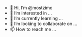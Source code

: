 - 👋 Hi, I’m @mostzimo
- 👀 I’m interested in ...
- 🌱 I’m currently learning ...
- 💞️ I’m looking to collaborate on ...
- 📫 How to reach me ...

<!---
mostzimo/mostzimo is a ✨ special ✨ repository because its `README.md` (this file) appears on your GitHub profile.
You can click the Preview link to take a look at your changes.
--->
